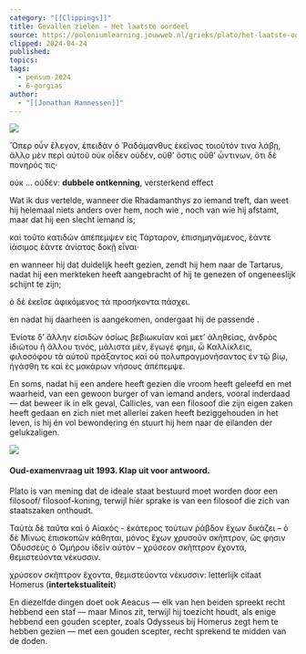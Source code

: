 ```yaml
---
category: "[[Clippings]]"
title: Gevallen zielen - Het laatste oordeel
source: https://poloniumlearning.jouwweb.nl/grieks/plato/het-laatste-oordeel
clipped: 2024-04-24
published:
topics:
tags:
  - pensum-2024
  - 6-gorgias
author:
  - "[[Jonathan Hannessen]]"
---
```


 [![](https://primary.jwwb.nl/public/z/z/j/temp-srmwdybokmzhdiosysoa/63e436f1-c61b-42b4-a4ad-00f870e10a93.gif?enable-io=true&enable=upscale&crop=480%2C60%2Cx0%2Cy20%2Csafe&width=313&height=39)](https://poloniumlearning.jouwweb.nl/grieks/plato)

Ὅπερ οὖν ἔλεγον, ἐπειδὰν ὁ Ῥαδάμανθυς ἐκεῖνος τοιοῦτόν τινα λάβῃ, ἄλλο μὲν περὶ αὐτοῦ οὐκ οἶδεν οὐδέν, οὔθ’ ὅστις οὔθ’ ὧντινων, ὅτι δὲ πονηρός τις·

οὐκ … οὐδέν: **dubbele ontkenning**, versterkend effect

Wat ik dus vertelde, wanneer die Rhadamanthys zo iemand treft, dan weet hij helemaal niets anders over hem, noch wie <hij is>, noch van wie hij afstamt, maar <wel> dat hij een slecht iemand is;

καὶ τοῦτο κατιδὼν ἀπέπεμψεν εἰς Τάρταρον, ἐπισημηνάμενος, ἐάντε ἰάσιμος ἐάντε ἀνίατος δοκῇ εἶναι·

en wanneer hij dat duidelijk heeft gezien, zendt hij hem naar de Tartarus, nadat hij een merkteken heeft aangebracht of hij te genezen of ongeneeslijk schijnt te zijn;

ὁ δὲ ἐκεῖσε ἀφικόμενος τὰ προσήκοντα πάσχει.

en nadat hij daarheen is aangekomen, ondergaat hij de passende <straffen>.

Ἐνίοτε δ’ ἄλλην εἰσιδὼν ὁσίως βεβιωκυῖαν καὶ μετ’ ἀληθείας, ἀνδρὸς ἰδιώτου ἢ ἄλλου τινός, μάλιστα μέν, ἔγωγέ φημι, ὦ Καλλίκλεις, φιλοσόφου τὰ αὑτοῦ πράξαντος καὶ οὐ πολυπραγμονήσαντος ἐν τῷ βίῳ, ἠγάσθη τε καὶ ἐς μακάρων νήσους ἀπέπεμψε.

En soms, nadat hij een andere <ziel> heeft gezien die vroom heeft geleefd en met waarheid, van een gewoon burger of van iemand anders, vooral inderdaad — dat beweer ik in elk geval, Callicles, van een filosoof die zijn eigen zaken heeft gedaan en zich niet met allerlei zaken heeft beziggehouden in het <openbare> leven, is hij én vol bewondering én stuurt hij hem naar de eilanden der gelukzaligen.

 ![](https://primary.jwwb.nl/public/z/z/j/temp-srmwdybokmzhdiosysoa/hzk8yv/image-1.png?enable-io=true&enable=upscale&crop=1514%2C146%2Cx0%2Cy1%2Csafe&width=478&height=46)

#### Oud-examenvraag uit 1993. Klap uit voor antwoord.

Plato is van mening dat de ideale staat bestuurd moet worden door een filosoof/ filosoof-koning, terwijl híér sprake is van een filosoof die zich van staatszaken onthoudt.

Ταὐτὰ δὲ ταῦτα καὶ ὁ Αἰακός - ἑκάτερος τούτων ῥάβδον ἔχων δικάζει – ὁ δὲ Μίνως ἐπισκοπῶν κάθηται, μόνος ἔχων χρυσοῦν σκῆπτρον, ὥς φησιν Ὀδυσσεὺς ὁ Ὁμήρου ἰδεῖν αὐτὸν – χρύσεον σκῆπτρον ἔχοντα, θεμιστεύοντα νέκυσσιν.

χρύσεον σκῆπτρον ἔχοντα, θεμιστεύοντα νέκυσσιν: letterlijk citaat Homerus (**intertekstualiteit**)

En diezelfde dingen doet ook Aeacus — elk van hen beiden spreekt recht hebbend een staf — maar Minos zit, terwijl hij toezicht houdt, als enige hebbend een gouden scepter, zoals Odysseus bij Homerus zegt hem te hebben gezien — met een gouden scepter, recht sprekend te midden van de doden.
